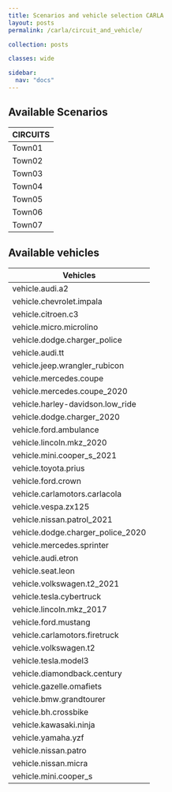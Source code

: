 ```yaml
---
title: Scenarios and vehicle selection CARLA
layout: posts
permalink: /carla/circuit_and_vehicle/

collection: posts

classes: wide

sidebar:
  nav: "docs"
---
```


## Available Scenarios

| CIRCUITS |
|----------|
| Town01   |     
| Town02   |       
| Town03   |       
| Town04   |
| Town05   |  
| Town06   |  
| Town07   | 

## Available vehicles

| Vehicles                          |
|-----------------------------------|
| vehicle.audi.a2                   |     
| vehicle.chevrolet.impala          |       
| vehicle.citroen.c3                |       
| vehicle.micro.microlino           |
| vehicle.dodge.charger_police      |  
| vehicle.audi.tt                   |  
| vehicle.jeep.wrangler_rubicon     | 
| vehicle.mercedes.coupe            | 
| vehicle.mercedes.coupe_2020       | 
| vehicle.harley-davidson.low_ride  | 
| vehicle.dodge.charger_2020        | 
| vehicle.ford.ambulance            | 
| vehicle.lincoln.mkz_2020          | 
| vehicle.mini.cooper_s_2021        | 
| vehicle.toyota.prius              | 
| vehicle.ford.crown                | 
| vehicle.carlamotors.carlacola     | 
| vehicle.vespa.zx125               | 
| vehicle.nissan.patrol_2021        | 
| vehicle.dodge.charger_police_2020 | 
| vehicle.mercedes.sprinter         | 
| vehicle.audi.etron                | 
| vehicle.seat.leon                 | 
| vehicle.volkswagen.t2_2021        | 
| vehicle.tesla.cybertruck          | 
| vehicle.lincoln.mkz_2017          | 
| vehicle.ford.mustang              | 
| vehicle.carlamotors.firetruck     | 
| vehicle.volkswagen.t2             | 
| vehicle.tesla.model3              | 
| vehicle.diamondback.century       | 
| vehicle.gazelle.omafiets          | 
| vehicle.bmw.grandtourer           | 
| vehicle.bh.crossbike              | 
| vehicle.kawasaki.ninja            | 
| vehicle.yamaha.yzf                | 
| vehicle.nissan.patro              | 
| vehicle.nissan.micra              | 
| vehicle.mini.cooper_s             | 



